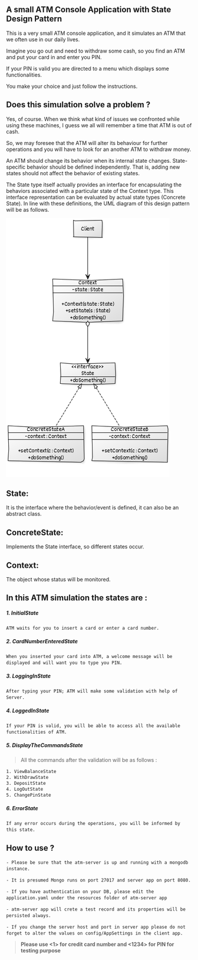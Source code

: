 ## A small ATM Console Application with State Design Pattern

This is a very small ATM console application, and it simulates an ATM that we often use in our daily lives.

Imagine you go out and need to withdraw some cash, so you find an ATM and put your card in and enter you PIN.

If your PIN is valid you are directed to a menu which displays some functionalities.

You make your choice and just follow the instructions.

## Does this simulation solve a problem ?

Yes, of course. When we think what kind of issues we confronted while using these machines, I guess we all will remember a time that ATM is out of cash.

So, we may foresee that the ATM will alter its behaviour for further operations and you will have to look for an another ATM to withdraw money.

An ATM should change its behavior when its internal state changes. State-specific behavior should be defined independently. That is, adding new states should not affect the behavior of existing states.

The State type itself actually provides an interface for encapsulating the behaviors associated with a particular state of the Context type. This interface representation can be evaluated by actual state types (Concrete State). In line with these definitions, the UML diagram of this design pattern will be as follows.

![img.png](img.png)

## State:
It is the interface where the behavior/event is defined, it can also be an abstract class.

## ConcreteState:
Implements the State interface, so different states occur.

## Context: 
The object whose status will be monitored.

## In this ATM simulation the states are :

##### 1. InitialState

`ATM waits for you to insert a card or enter a card number.`

##### 2. CardNumberEnteredState
    
`When you inserted your card into ATM, a welcome message will be displayed and will want you to type you PIN.`   

##### 3. LoggingInState
    
`After typing your PIN; ATM will make some validation with help of Server.`

##### 4. LoggedInState
    
`If your PIN is valid, you will be able to access all the available functionalities of ATM.`    

##### 5. DisplayTheCommandsState
 
> All the commands after the validation will be as follows :

    1. ViewBalanceState
    2. WithDrawState
    3. DepositState
    4. LogOutState
    5. ChangePinState

##### 6. ErrorState
    
`If any error occurs during the operations, you will be informed by this state.`

## How to use ?

 `- Please be sure that the atm-server is up and running with a mongodb instance.`

 `- It is presumed Mongo runs on port 27017 and server app on port 8080.`

 `- If you have authentication on your DB, please edit the application.yaml under the resources folder of atm-server app`

 `- atm-server app will crete a test record and its properties will be persisted always.`

 `- If you change the server host and port in server app please do not forget to alter the values on config/AppSettings in the client app.`

> **Please use <1> for credit card number and <1234> for PIN for testing purpose**







